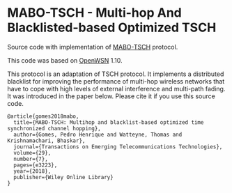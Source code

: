 # MABO-TSCH - Multi-hop And Blacklisted-based Optimized TSCH

Source code with implementation of [MABO-TSCH][1] protocol.

This code was based on [OpenWSN][2] 1.10.

This protocol is an adaptation of TSCH protocol.
It implements a distributed blacklist for improving the performance of multi-hop wireless networks that have to cope with high levels of external interference and multi-path fading.
It was introduced in the paper below. Please cite it if you use this source code.

```
@article{gomes2018mabo,
  title={MABO-TSCH: Multihop and blacklist-based optimized time synchronized channel hopping},
  author={Gomes, Pedro Henrique and Watteyne, Thomas and Krishnamachari, Bhaskar},
  journal={Transactions on Emerging Telecommunications Technologies},
  volume={29},
  number={7},
  pages={e3223},
  year={2018},
  publisher={Wiley Online Library}
}
```

[1]:http://anrg.usc.edu/www/papers/2017_Pedro_ETT_MABO_TSCH.pdf
[2]:https://openwsn.atlassian.net/wiki/spaces/OW/overview